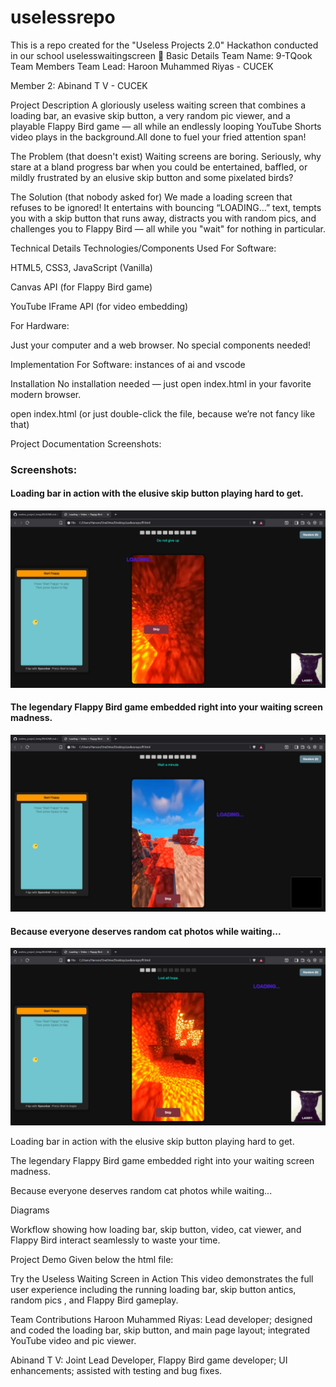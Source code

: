 # uselessrepo
This is a repo created for the "Useless Projects 2.0" Hackathon conducted in our school
uselesswaitingscreen 🎯
Basic Details
Team Name: 9-TQook
Team Members
Team Lead: Haroon Muhammed Riyas - CUCEK

Member 2: Abinand T V - CUCEK

Project Description
A gloriously useless waiting screen that combines a loading bar, an evasive skip button, a very random pic viewer, and a playable Flappy Bird game — all while an endlessly looping YouTube Shorts video plays in the background.All done to fuel your fried attention span!

The Problem (that doesn't exist)
Waiting screens are boring. Seriously, why stare at a bland progress bar when you could be entertained, baffled, or mildly frustrated by an elusive skip button and some pixelated birds?

The Solution (that nobody asked for)
We made a loading screen that refuses to be ignored! It entertains with bouncing “LOADING…” text, tempts you with a skip button that runs away, distracts you with random pics, and challenges you to Flappy Bird — all while you "wait" for nothing in particular.

Technical Details
Technologies/Components Used
For Software:

HTML5, CSS3, JavaScript (Vanilla)

Canvas API (for Flappy Bird game)

YouTube IFrame API (for video embedding)

For Hardware:

Just your computer and a web browser. No special components needed!

Implementation
For Software: instances of ai and vscode

Installation
No installation needed — just open index.html in your favorite modern browser.

open index.html
(or just double-click the file, because we’re not fancy like that)

Project Documentation
Screenshots:
### Screenshots:

#### Loading bar in action with the elusive skip button playing hard to get.
![Loading Bar Screenshot](screenshots/Screenshot%20(105).png)

#### The legendary Flappy Bird game embedded right into your waiting screen madness.
![Flappy Bird Screenshot](screenshots/Screenshot%20(103).png)

#### Because everyone deserves random cat photos while waiting...
![Random Cat Screenshot](screenshots/Screenshot%20(104).png)


Loading bar in action with the elusive skip button playing hard to get.


The legendary Flappy Bird game embedded right into your waiting screen madness.


Because everyone deserves random cat photos while waiting...

Diagrams

Workflow showing how loading bar, skip button, video, cat viewer, and Flappy Bird interact seamlessly to waste your time.

Project Demo
Given below the html file:

Try the Useless Waiting Screen in Action
This video demonstrates the full user experience including the running loading bar, skip button antics, random pics , and Flappy Bird gameplay.

Team Contributions
Haroon Muhammed Riyas: Lead developer; designed and coded the loading bar, skip button, and main page layout; integrated YouTube video and pic viewer.

Abinand T V: Joint Lead Developer, Flappy Bird game developer; UI enhancements; assisted with testing and bug fixes.
